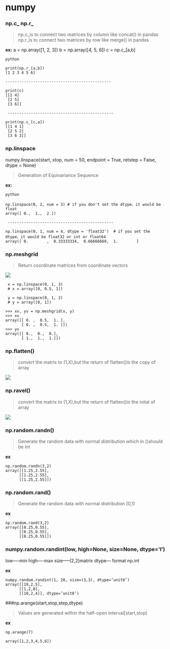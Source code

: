 # numpy

### np.c_ np.r_
  
 >np.c_is to connect two matrices by column like concat() in pandas
 >np.r_is to connect two matrices by row like merge() in pandas
  
**ex:**
a = np.array([1, 2, 3])
b = np.array([4, 5, 6])
c = np.c_[a,b]

```
python

print(np.r_[a,b])
[1 2 3 4 5 6]

----------------------------------------------

print(c)
[[1 4]
 [2 5]
 [3 6]]

 ----------------------------------------------

print(np.c_[c,a])
[[1 4 1]
 [2 5 2]
 [3 6 3]]
 ```

### np.linspace
numpy.linspace(start, stop, num = 50, endpoint = True, retstep = False, dtype = None)
>Generation of Equivariance Sequence

**ex:**
```
python

np.linspace(0, 2, num = 3) # if you don't set the dtype、it would be float
array([ 0.,  1.,  2.])

 ----------------------------------------------
 
np.linspace(0, 1, num = 4, dtype = 'float32')  # if you set the dtype、it would be float32 or int or float64
array([ 0.        ,  0.33333334,  0.66666669,  1.        ]
```


### np.meshgrid
>Return coordinate matrices from coordinate vectors

![](https://chaopei.github.io/images/posts/python/meshgrid.png)

```
 x = np.linspace(0, 1, 3)
 # x = array([0, 0.5, 1])
 
 y = np.linspace(0, 1, 2) 
 # y = array([0, 1])
 
>>> xv, yv = np.meshgrid(x, y)
>>> xv
array([[ 0. ,  0.5,  1. ],
       [ 0. ,  0.5,  1. ]])
>>> yv
array([[ 0.,  0.,  0.],
       [ 1.,  1.,  1.]])
```


### np.flatten() 
>convert the matrix to (1,X),but the return of flatten()is the copy of array

![](https://upload-images.jianshu.io/upload_images/6445182-684d925e66cdfffe.png?imageMogr2/auto-orient/strip%7CimageView2/2/w/331/format/webp)


### np.ravel()
>convert the matrix to (1,X),but the return of flatten()is the inital of array

![](https://upload-images.jianshu.io/upload_images/6445182-cae7edd6227f9751.png?imageMogr2/auto-orient/strip%7CimageView2/2/w/323/format/webp)


### np.random.randn()
>Generate the random data with normal distribution 
>which in ()should be int

**ex**
```
np.random.randn(3,2)
array([[1.25,2.55],
      [[1.25,2.55],
      [[1.25,2.55]])
```



### np.random.rand()
>Generate the random data with normal distribution  [0,1)

**ex**
```
np.random.rand(3,2)
array([[0.25,0.55],
      [[0.25,0.55],
      [[0.25,0.55]])
```      

### numpy.random.randint(low, high=None, size=None, dtype=’l’)  
low—–min 
high—-max
size—–(2,2)matrix 
dtype— format np.int

**ex**
```
numpy.random.randint(1, 20, size=(3,3), dtype=’unit8’) 
array([[19,2,5],
      [[1,2,8],
      [[10,2,4]], dtype=’unit8’)

```

###np.arange(start,stop,step,dtype)
>Values are generated within the half-open interval[start,stop)
   
**ex**
```
np.arange(7)

array([1,2,3,4,5,6])
```   

